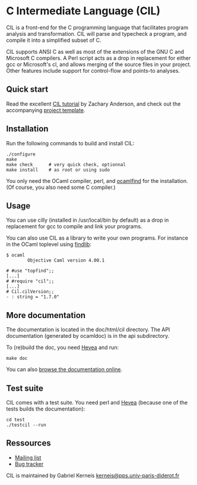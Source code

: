 C Intermediate Language (CIL)
============================

CIL is a front-end for the C programming language that facilitates
program analysis and transformation. CIL will parse and typecheck a
program, and compile it into a simplified subset of C.

CIL supports ANSI C as well as most of the extensions of the GNU C and
Microsoft C compilers. A Perl script acts as a drop in replacement for
either gcc or Microsoft's cl, and allows merging of the source files in
your project. Other features include support for control-flow and
points-to analyses.

Quick start
-----------

Read the excellent [CIL tutorial][tuto] by Zachary Anderson, and
check out the accompanying [project template][template].

[tuto]: http://www.inf.ethz.ch/personal/azachary/teaching/ciltut.pdf
[template]: https://bitbucket.org/zanderso/cil-template

Installation
-----------

Run the following commands to build and install CIL:

    ./configure
    make
    make check      # very quick check, optionnal
    make install    # as root or using sudo

You only need the OCaml compiler, perl, and [ocamlfind][findlib] for the
installation.  (Of course, you also need some C compiler.)

[findlib]: http://projects.camlcity.org/projects/findlib.html

Usage
-----

You can use cilly (installed in /usr/local/bin by default) as a drop in
replacement for gcc to compile and link your programs.

You can also use CIL as a library to write your own programs.  For
instance in the OCaml toplevel using [findlib][]:

    $ ocaml
            Objective Caml version 4.00.1

    # #use "topfind";;
    [...]
    # #require "cil";;
    [...]
    # Cil.cilVersion;;           
    - : string = "1.7.0"


More documentation
------------------

The documentation is located in the doc/html/cil directory.  The API
documentation (generated by ocamldoc) is in the api subdirectory.

To (re)build the doc, you need [Hevea][] and run:

    make doc

You can also [browse the documentation online][doc].

[hevea]: http://hevea.inria.fr/ "Hevea - LaTex to HTML translator"
[doc]:   http://kerneis.github.com/cil/doc/html/cil "Cil online doc"

Test suite
----------

CIL comes with a test suite.  You need perl and [Hevea][] (because one
of the tests builds the documentation):

    cd test
    ./testcil --run

Ressources
----------

* [Mailing list](https://lists.sourceforge.net/lists/listinfo/cil-users)
* [Bug tracker](http://sourceforge.net/tracker/?group_id=138953&atid=742140)

CIL is maintained by Gabriel Kerneis <kerneis@pps.univ-paris-diderot.fr> 
